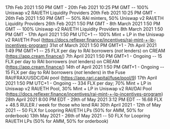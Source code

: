 17th Feb 2021 1:50 PM GMT         - 20th Feb 2021 10:25 PM GMT    -- 100% Uniswap v2 RAI/ETH Liquidity Providers
20th Feb 2021 10:25 PM GMT        - 26th Feb 2021 1:50 PM GMT     -- 50% RAI minters, 50% Uniswap v2 RAI/ETH Liquidity Providers
26th Feb 2021 1:50 PM GMT         - 8th March 2021 1:50 PM GMT    -- 100% Uniswap v2 RAI/ETH Liquidity Providers
8th March 2021 1:50 PM GMT        - 17th April 2021 1:50 PM UTC+1 -- 100% Mint + LP in the Uniswap v2 RAI/ETH Pool (https://docs.reflexer.finance/incentives/rai-mint-+-lp-incentives-program)
31st of March 2021 1:50 PM GMT+1  - 7th April 2021 1:49 PM GMT+1  -- 25 FLX per day to RAI borrowers (*not* lenders) on CREAM (https://app.cream.finance/)
7th April 2021 1:50 PM GMT+1      - Ongoing                       -- 15 FLX per day to RAI borrowers (*not* lenders) on CREAM (https://app.cream.finance/)
14th of April 2021 1:50 PM GMT+1  - Ongoing                       -- 15 FLX per day to RAI borrowers (*not* lenders) in the Fuse RAI/FRAX/USDC/DAI pool (https://app.rari.capital/fuse/pool/9)
17th April 2021 1:50 PM UTC+1     - Ongoing                       -- 334 FLX per day; 70% Mint + LP in Uniswap v2 RAI/ETH Pool, 30% Mint + LP in Uniswap v2 RAI/DAI Pool (https://docs.reflexer.finance/incentives/rai-mint-+-lp-incentives-program)
28th April 2021 8:00 PM EDT       - 29th of May 2021 3:12 PM EDT  -- 16.68 FLX + 48.5 RULER / week for those who lend RAI
30th April 2021                   - 12th of May 2021              -- 50 FLX for Loopring RAI/ETH LPs (50% for AMM, 50% for orderbook)
13th May 2021                     - 26th of May 2021              -- 50 FLX for Loopring RAI/ETH LPs (50% for AMM, 50% for orderbook)
